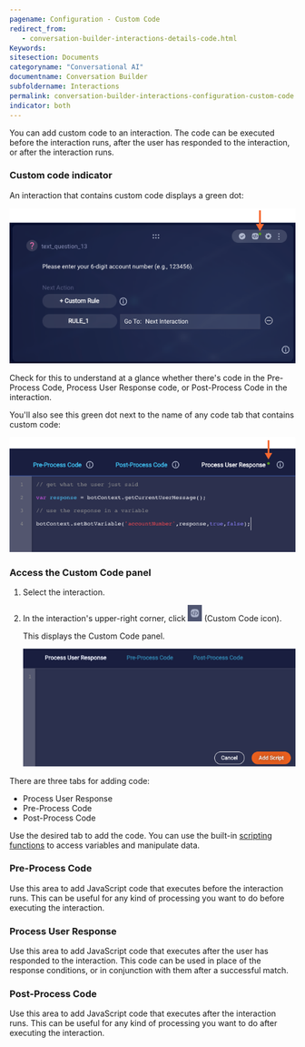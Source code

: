 ```yaml
---
pagename: Configuration - Custom Code
redirect_from:
   - conversation-builder-interactions-details-code.html
Keywords:
sitesection: Documents
categoryname: "Conversational AI"
documentname: Conversation Builder
subfoldername: Interactions
permalink: conversation-builder-interactions-configuration-custom-code.html
indicator: both
---
```


You can add custom code to an interaction. The code can be executed before the interaction runs, after the user has responded to the interaction, or after the interaction runs.

### Custom code indicator
An interaction that contains custom code displays a green dot:

<img style="width:600px" src="img/ConvoBuilder/interactions_codeIndicator.png">

Check for this to understand at a glance whether there's code in the Pre-Process Code, Process User Response code, or Post-Process Code in the interaction.

You'll also see this green dot next to the name of any code tab that contains custom code:

<img style="width:600px" src="img/ConvoBuilder/interactions_codeIndicator2.png">

### Access the Custom Code panel

1. Select the interaction.
2. In the interaction's upper-right corner, click <img class="inlineimage" style="width:25px" src="img/ConvoBuilder/icon_customCode_int.png"> (Custom Code icon).

    This displays the Custom Code panel.

    <img style="width:600px" class="fancyimage" src="img/ConvoBuilder/interactions_customCode2.png">

There are three tabs for adding code:

* Process User Response
* Pre-Process Code
* Post-Process Code

Use the desired tab to add the code. You can use the built-in [scripting functions](conversation-builder-scripting-functions-functions-list.html) to access variables and manipulate data.

### Pre-Process Code

Use this area to add JavaScript code that executes before the interaction runs. This can be useful for any kind of processing you want to do before executing the interaction.

### Process User Response

Use this area to add JavaScript code that executes after the user has responded to the interaction. This code can be used in place of the response conditions, or in conjunction with them after a successful match.

### Post-Process Code

Use this area to add JavaScript code that executes after the interaction runs. This can be useful for any kind of processing you want to do after executing the interaction.